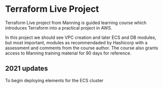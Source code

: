 # Terraform Live Project

Terraform Live project from Manning is guided learning course which introduces Terraform into a practical project in AWS.

In this project we should see VPC creation and later ECS and DB modules, but most important, modules as recommendaded by Hashicorp with a assessment and comments from the course author. The course also grants access to Manning training material for 90 days for reference.

## 2021 updates

To begin deploying elements for the ECS cluster


